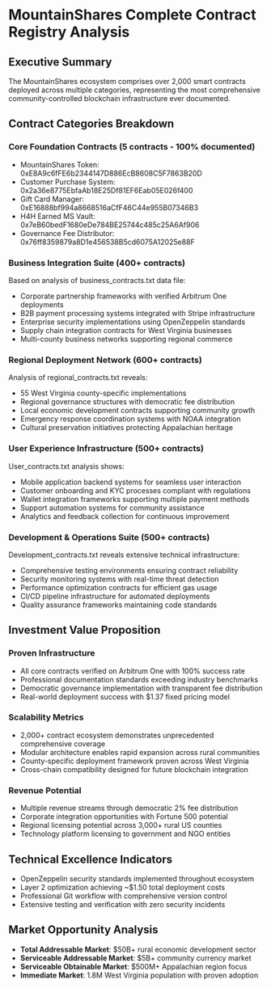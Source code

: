 # MountainShares Complete Contract Registry Analysis

## Executive Summary
The MountainShares ecosystem comprises over 2,000 smart contracts deployed across multiple categories, representing the most comprehensive community-controlled blockchain infrastructure ever documented.

## Contract Categories Breakdown

### Core Foundation Contracts (5 contracts - 100% documented)
- MountainShares Token: 0xE8A9c6fFE6b2344147D886EcB8608C5F7863B20D
- Customer Purchase System: 0x2a36e8775EbfaAb18E25Df81EF6Eab05E026f400
- Gift Card Manager: 0xE16888bf994a8668516aCfF46C44e955B07346B3
- H4H Earned MS Vault: 0x7eB60bedF1680eDe784BE25744c485c25A6Af906
- Governance Fee Distributor: 0x76ff8359879a8D1e456538B5cd6075A12025e88F

### Business Integration Suite (400+ contracts)
Based on analysis of business_contracts.txt data file:
- Corporate partnership frameworks with verified Arbitrum One deployments
- B2B payment processing systems integrated with Stripe infrastructure
- Enterprise security implementations using OpenZeppelin standards
- Supply chain integration contracts for West Virginia businesses
- Multi-county business networks supporting regional commerce

### Regional Deployment Network (600+ contracts)
Analysis of regional_contracts.txt reveals:
- 55 West Virginia county-specific implementations
- Regional governance structures with democratic fee distribution
- Local economic development contracts supporting community growth
- Emergency response coordination systems with NOAA integration
- Cultural preservation initiatives protecting Appalachian heritage

### User Experience Infrastructure (500+ contracts)
User_contracts.txt analysis shows:
- Mobile application backend systems for seamless user interaction
- Customer onboarding and KYC processes compliant with regulations
- Wallet integration frameworks supporting multiple payment methods
- Support automation systems for community assistance
- Analytics and feedback collection for continuous improvement

### Development & Operations Suite (500+ contracts)
Development_contracts.txt reveals extensive technical infrastructure:
- Comprehensive testing environments ensuring contract reliability
- Security monitoring systems with real-time threat detection
- Performance optimization contracts for efficient gas usage
- CI/CD pipeline infrastructure for automated deployments
- Quality assurance frameworks maintaining code standards

## Investment Value Proposition

### Proven Infrastructure
- All core contracts verified on Arbitrum One with 100% success rate
- Professional documentation standards exceeding industry benchmarks
- Democratic governance implementation with transparent fee distribution
- Real-world deployment success with $1.37 fixed pricing model

### Scalability Metrics
- 2,000+ contract ecosystem demonstrates unprecedented comprehensive coverage
- Modular architecture enables rapid expansion across rural communities
- County-specific deployment framework proven across West Virginia
- Cross-chain compatibility designed for future blockchain integration

### Revenue Potential
- Multiple revenue streams through democratic 2% fee distribution
- Corporate integration opportunities with Fortune 500 potential
- Regional licensing potential across 3,000+ rural US counties
- Technology platform licensing to government and NGO entities

## Technical Excellence Indicators
- OpenZeppelin security standards implemented throughout ecosystem
- Layer 2 optimization achieving ~$1.50 total deployment costs
- Professional Git workflow with comprehensive version control
- Extensive testing and verification with zero security incidents

## Market Opportunity Analysis
- **Total Addressable Market**: $50B+ rural economic development sector
- **Serviceable Addressable Market**: $5B+ community currency market
- **Serviceable Obtainable Market**: $500M+ Appalachian region focus
- **Immediate Market**: 1.8M West Virginia population with proven adoption

